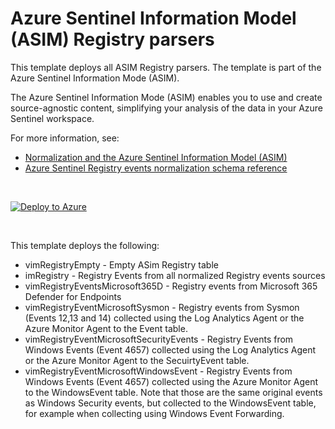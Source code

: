 # Azure Sentinel Information Model (ASIM) Registry parsers 

This template deploys all ASIM Registry parsers. The template is part of the Azure Sentinel Information Mode (ASIM).

The Azure Sentinel Information Mode (ASIM) enables you to use and create source-agnostic content, simplifying your analysis of the data in your Azure Sentinel workspace.

For more information, see:

- [Normalization and the Azure Sentinel Information Model (ASIM)](https://aka.ms/AzSentinelNormalization)
- [Azure Sentinel Registry events normalization schema reference](https://aka.ms/AzSentinelRegistryEventDoc)



<br>

[![Deploy to Azure](https://aka.ms/deploytoazurebutton)](https://aka.ms/AzSentinelRegistryEventARM)

<br>

This template deploys the following:
* vimRegistryEmpty - Empty ASim Registry table
* imRegistry - Registry Events from all normalized Registry events sources
* vimRegistryEventsMicrosoft365D - Registry events from Microsoft 365 Defender for Endpoints
* vimRegistryEventMicrosoftSysmon - Registry events from Sysmon (Events 12,13 and 14) collected using the Log Analytics Agent or the Azure Monitor Agent to the Event table.
* vimRegistryEventMicrosoftSecurityEvents - Registry Events from Windows Events (Event 4657) collected using the Log Analytics Agent or the Azure Monitor Agent to the SecuirtyEvent table.
* vimRegistryEventMicrosoftWindowsEvent - Registry Events from Windows Events (Event 4657) collected using the Azure Monitor Agent to the WindowsEvent table. Note that those are the same original events as Windows Security events, but collected to the WindowsEvent table, for example when collecting using Windows Event Forwarding.


<br>
